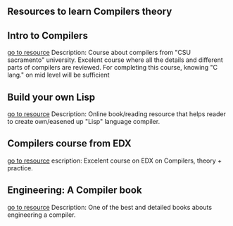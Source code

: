 ## Resources to learn Compilers theory

## Intro to Compilers
[go to resource](https://www.youtube.com/watch?v=W9B98S2mGGE&list=PL6KMWPQP_DM97Hh0PYNgJord-sANFTI3i)
	Description: Course about compilers from "CSU sacramento" university. Excelent course where all the details and different parts of compilers are reviewed. For completing this course, knowing "C lang." on mid level will be sufficient


## Build your own Lisp
[go to resource](http://buildyourownlisp.com/)
	Description: Online book/reading resource that helps reader to create own/easened up "Lisp" language compiler.


## Compilers course from EDX
[go to resource](https://www.edx.org/course/compilers?index=product&queryID=b0fccab2e9903272977156b4fc4d92b4&position=1)
	escription: Excelent course on EDX on Compilers, theory + practice.

## Engineering: A Compiler book
[go to resource](https://www.amazon.com/Engineering-Compiler-Keith-Cooper/dp/012088478X/ref=sr_1_3?dchild=1&keywords=compilers&qid=1618163761&sr=8-3)
	Description: One of the best and detailed books abouts engineering a compiler.
